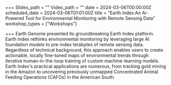 +++
Slides_path = ""
Video_path = ""
date = 2024-03-06T00:00:00Z
scheduled_date = 2024-03-06T01:01:00Z
title = "Earth Index:An Ai-Powered Tool for Environmental Monitoring with Remote Sensing Data"
workshop_types = ["Workshops"]

+++
Earth Genome presented its groundbreaking Earth Index platform. Earth Index rethinks environmental monitoring by leveraging large AI foundation models to pre-index terabytes of remote sensing data. Regardless of technical background, this approach enables users to create actionable, locally fine-tuned maps of environmental trends through iterative human-in-the-loop training of custom machine-learning models. Earth Index's practical applications are numerous, from tracking gold mining in the Amazon to uncovering previously unmapped Concentrated Animal Feeding Operations (CAFOs) in the American South. 